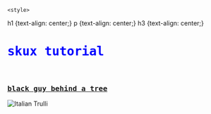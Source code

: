 <html>

  <head>

    <style>
h1 {text-align: center;}
p {text-align: center;}
h3 {text-align: center;}

</style>  

</head>

<body>
 
<h1 style="font-family:cursive,monospace;color:Blue;">skux tutorial</h1>
<br>
<h3 style="font-family:cursive,monospace;"><a href="https://skuxdlx.github.io/edwinnsphinxcat/"> black guy behind a tree </a></h3>
<img src="https://www.valleyprofile.co.nz/wp-content/uploads/2022/05/P1-VALLEY-PROFILE-Martina-Dairy-Ram-raid-WEB.jpg" alt="Italian Trulli">

</body>

</html>
